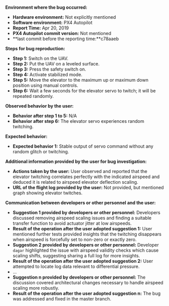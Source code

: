 **Environment where the bug occurred:**

- **Hardware environment:** Not explicitly mentioned
- **Software environment:** PX4 Autopilot
- **Report Time:** Apr 20, 2019
- **PX4 Autopilot commit version:** Not mentioned
- **last commit before the reporting time:**c78aaeb

**Steps for bug reproduction:**

- **Step 1:** Switch on the UAV.
- **Step 2:** Put the UAV on a leveled surface.
- **Step 3:** Press the safety switch on.
- **Step 4:** Activate stabilized mode.
- **Step 5:** Move the elevator to the maximum up or maximum down position using manual controls.
- **Step 6:** Wait a few seconds for the elevator servo to twitch; it will be repeated randomly.

**Observed behavior by the user:**

- **Behavior after step 1 to 5:** N/A
- **Behavior after step 6:** The elevator servo experiences random twitching.

**Expected behavior:**

- **Expected behavior 1:** Stable output of servo command without any random glitch or twitching.

**Additional information provided by the user for bug investigation:**

- **Actions taken by the user:** User observed and reported that the elevator twitching correlates perfectly with the indicated airspeed and deduced it is related to airspeed elevator deflection scaling.
- **URL of the flight log provided by the user:** Not provided, but mentioned graph showing elevator twitches.

**Communication between developers or other personnel and the user:**

- **Suggestion 1 provided by developers or other personnel:** Developers discussed removing airspeed scaling issues and finding a suitable transfer function to avoid actuator jitter at low airspeeds.
- **Result of the operation after the user adopted suggestion 1:** User mentioned further tests provided insights that the twitching disappears when airspeed is forcefully set to non-zero or exactly zero.
- **Suggestion 2 provided by developers or other personnel:** Developer `dagar` highlighted the issue with airspeed validity checks which cause scaling shifts, suggesting sharing a full log for more insights.
- **Result of the operation after the user adopted suggestion 2:** User attempted to locate log data relevant to differential pressure.
- ...
- **Suggestion n provided by developers or other personnel:** The discussion covered architectural changes necessary to handle airspeed scaling more robustly.
- **Result of the operation after the user adopted suggestion n:** The bug was addressed and fixed in the master branch.
